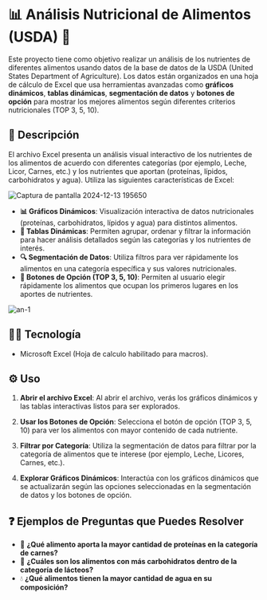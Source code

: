 
# 📊 Análisis Nutricional de Alimentos (USDA) 🥗

Este proyecto tiene como objetivo realizar un análisis de los nutrientes de diferentes alimentos usando datos de la base de datos de la USDA (United States Department of Agriculture). Los datos están organizados en una hoja de cálculo de Excel que usa herramientas avanzadas como **gráficos dinámicos**, **tablas dinámicas**, **segmentación de datos** y **botones de opción** para mostrar los mejores alimentos según diferentes criterios nutricionales (TOP 3, 5, 10).

## 📂 Descripción

El archivo Excel presenta un análisis visual interactivo de los nutrientes de los alimentos de acuerdo con diferentes categorías (por ejemplo, Leche, Licor, Carnes, etc.) y los nutrientes que aportan (proteínas, lípidos, carbohidratos y agua). Utiliza las siguientes características de Excel:


![Captura de pantalla 2024-12-13 195650](https://github.com/user-attachments/assets/913b1ea8-d16e-4c74-b56c-92bea9324607)


- **📊 Gráficos Dinámicos**: Visualización interactiva de datos nutricionales (proteínas, carbohidratos, lípidos y agua) para distintos alimentos.
- **📝 Tablas Dinámicas**: Permiten agrupar, ordenar y filtrar la información para hacer análisis detallados según las categorías y los nutrientes de interés.
- **🔍 Segmentación de Datos**: Utiliza filtros para ver rápidamente los alimentos en una categoría específica y sus valores nutricionales.
- **🔘 Botones de Opción (TOP 3, 5, 10)**: Permiten al usuario elegir rápidamente los alimentos que ocupan los primeros lugares en los aportes de nutrientes.

![an-1](https://github.com/user-attachments/assets/19215f83-208d-444d-a6ed-1635a43175df)


## 🧑‍💻 Tecnología

- Microsoft Excel (Hoja de calculo habilitado para macros).

## ⚙️ Uso

1. **Abrir el archivo Excel**: Al abrir el archivo, verás los gráficos dinámicos y las tablas interactivas listos para ser explorados.
   
2. **Usar los Botones de Opción**: Selecciona el botón de opción (TOP 3, 5, 10) para ver los alimentos con mayor contenido de cada nutriente.

3. **Filtrar por Categoría**: Utiliza la segmentación de datos para filtrar por la categoría de alimentos que te interese (por ejemplo, Leche, Licores, Carnes, etc.).

4. **Explorar Gráficos Dinámicos**: Interactúa con los gráficos dinámicos que se actualizarán según las opciones seleccionadas en la segmentación de datos y los botones de opción.

## ❓ Ejemplos de Preguntas que Puedes Resolver

- 🍖 **¿Qué alimento aporta la mayor cantidad de proteínas en la categoría de carnes?**
- 🧀 **¿Cuáles son los alimentos con más carbohidratos dentro de la categoría de lácteos?**
- 💧 **¿Qué alimentos tienen la mayor cantidad de agua en su composición?**

